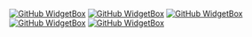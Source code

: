 [![GitHub WidgetBox](https://github-widgetbox.vercel.app/api/profile?username=TheRealMangoAPI&data=repositories,stars,commits&theme=dark_magic_girl)](https://mangoapi.dev)
[![GitHub WidgetBox](https://github-widgetbox.vercel.app/api/skills?languages=js,ts,html,css,c,cpp,csharp,go,json,postgresql,mysql,powershell,lua,markdown&theme=dark_magic_girl)](https://mangoapi.dev)
[![GitHub WidgetBox](https://github-widgetbox.vercel.app/api/skills?frameworks=react,next,electron,tailwind,express,dotnetcore,dotnet&theme=dark_magic_girl)](https://mangoapi.dev)
[![GitHub WidgetBox](https://github-widgetbox.vercel.app/api/skills?tools=git,docker,npm,yarn,webpack,firebase,mongodb,vercel,nodejs,apache,nginx,aws,prettier,redis&theme=dark_magic_girl)](https://mangoapi.dev)
[![GitHub WidgetBox](https://github-widgetbox.vercel.app/api/skills?software=linux,windows,vscode&theme=dark_magic_girl)](https://mangoapi.dev)
